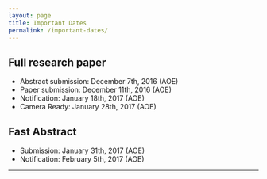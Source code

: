 ```yaml
---
layout: page
title: Important Dates
permalink: /important-dates/
---
```


## Full research paper 
* Abstract submission: December 7th, 2016 (AOE)
* Paper submission: December 11th, 2016 (AOE)
* Notification: January 18th, 2017 (AOE)
* Camera Ready: January 28th, 2017 (AOE)

## Fast Abstract
* Submission: January 31th, 2017 (AOE)
* Notification: February 5th, 2017 (AOE)

----
